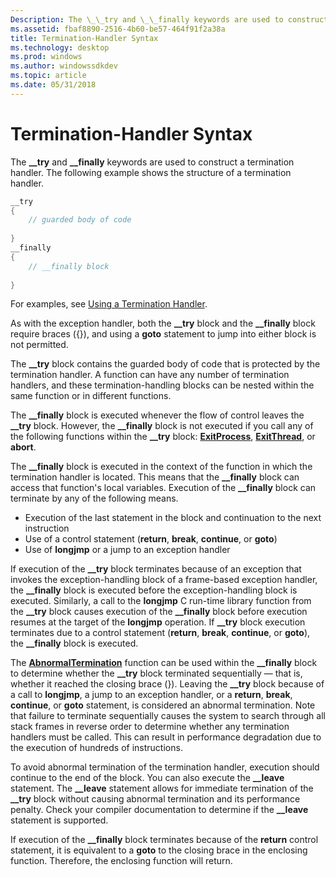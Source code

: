 ```yaml
---
Description: The \_\_try and \_\_finally keywords are used to construct a termination handler. The following example shows the structure of a termination handler.
ms.assetid: fbaf8890-2516-4b60-be57-464f91f2a38a
title: Termination-Handler Syntax
ms.technology: desktop
ms.prod: windows
ms.author: windowssdkdev
ms.topic: article
ms.date: 05/31/2018
---
```


# Termination-Handler Syntax

The **\_\_try** and **\_\_finally** keywords are used to construct a termination handler. The following example shows the structure of a termination handler.


```C++
__try 
{ 
    // guarded body of code 
 
} 
__finally 
{ 
    // __finally block 
 
}
```



For examples, see [Using a Termination Handler](using-a-termination-handler.md).

As with the exception handler, both the **\_\_try** block and the **\_\_finally** block require braces ({}), and using a **goto** statement to jump into either block is not permitted.

The **\_\_try** block contains the guarded body of code that is protected by the termination handler. A function can have any number of termination handlers, and these termination-handling blocks can be nested within the same function or in different functions.

The **\_\_finally** block is executed whenever the flow of control leaves the **\_\_try** block. However, the **\_\_finally** block is not executed if you call any of the following functions within the **\_\_try** block: [**ExitProcess**](https://msdn.microsoft.com/c26dbf15-62e8-4892-b7c5-2e6c085e4cd5), [**ExitThread**](https://msdn.microsoft.com/e7f6d054-c535-4521-a3b4-800a9174732f), or **abort**.

The **\_\_finally** block is executed in the context of the function in which the termination handler is located. This means that the **\_\_finally** block can access that function's local variables. Execution of the **\_\_finally** block can terminate by any of the following means.

-   Execution of the last statement in the block and continuation to the next instruction
-   Use of a control statement (**return**, **break**, **continue**, or **goto**)
-   Use of **longjmp** or a jump to an exception handler

If execution of the **\_\_try** block terminates because of an exception that invokes the exception-handling block of a frame-based exception handler, the **\_\_finally** block is executed before the exception-handling block is executed. Similarly, a call to the **longjmp** C run-time library function from the **\_\_try** block causes execution of the **\_\_finally** block before execution resumes at the target of the **longjmp** operation. If **\_\_try** block execution terminates due to a control statement (**return**, **break**, **continue**, or **goto**), the **\_\_finally** block is executed.

The [**AbnormalTermination**](abnormaltermination.md) function can be used within the **\_\_finally** block to determine whether the **\_\_try** block terminated sequentially — that is, whether it reached the closing brace (}). Leaving the **\_\_try** block because of a call to **longjmp**, a jump to an exception handler, or a **return**, **break**, **continue**, or **goto** statement, is considered an abnormal termination. Note that failure to terminate sequentially causes the system to search through all stack frames in reverse order to determine whether any termination handlers must be called. This can result in performance degradation due to the execution of hundreds of instructions.

To avoid abnormal termination of the termination handler, execution should continue to the end of the block. You can also execute the **\_\_leave** statement. The **\_\_leave** statement allows for immediate termination of the **\_\_try** block without causing abnormal termination and its performance penalty. Check your compiler documentation to determine if the **\_\_leave** statement is supported.

If execution of the **\_\_finally** block terminates because of the **return** control statement, it is equivalent to a **goto** to the closing brace in the enclosing function. Therefore, the enclosing function will return.

 

 



